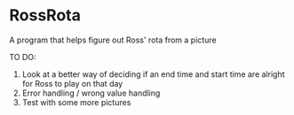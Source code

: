 # RossRota
A program that helps figure out Ross' rota from a picture


TO DO:
1) Look at a better way of deciding if an end time and start time are alright for Ross to play on that day
2) Error handling / wrong value handling
3) Test with some more pictures
